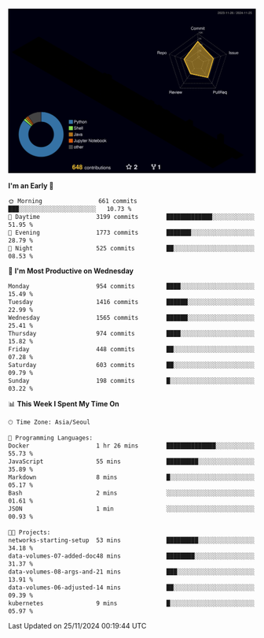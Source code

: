 <!-- ![Header](./github-header-image.png) -->

<!-- <div align="center">
  <img src="https://ziadoua.github.io/m3-Markdown-Badges/badges/FastAPI/fastapi1.svg" />&nbsp
  <img src="https://ziadoua.github.io/m3-Markdown-Badges/badges/Git/git1.svg" />&nbsp
  <img src="https://ziadoua.github.io/m3-Markdown-Badges/badges/Linux/linux2.svg" />&nbsp
  <img src="https://ziadoua.github.io/m3-Markdown-Badges/badges/PostgreSQL/postgresql3.svg" />&nbsp
  <img src="https://ziadoua.github.io/m3-Markdown-Badges/badges/Python/python3.svg" />&nbsp
</div> -->

![](./profile-3d-contrib/profile-night-rainbow.svg)

<!--START_SECTION:waka-->
**I'm an Early 🐤** 

```text
🌞 Morning                661 commits         ███░░░░░░░░░░░░░░░░░░░░░░   10.73 % 
🌆 Daytime                3199 commits        █████████████░░░░░░░░░░░░   51.95 % 
🌃 Evening                1773 commits        ███████░░░░░░░░░░░░░░░░░░   28.79 % 
🌙 Night                  525 commits         ██░░░░░░░░░░░░░░░░░░░░░░░   08.53 % 
```
📅 **I'm Most Productive on Wednesday** 

```text
Monday                   954 commits         ████░░░░░░░░░░░░░░░░░░░░░   15.49 % 
Tuesday                  1416 commits        ██████░░░░░░░░░░░░░░░░░░░   22.99 % 
Wednesday                1565 commits        ██████░░░░░░░░░░░░░░░░░░░   25.41 % 
Thursday                 974 commits         ████░░░░░░░░░░░░░░░░░░░░░   15.82 % 
Friday                   448 commits         ██░░░░░░░░░░░░░░░░░░░░░░░   07.28 % 
Saturday                 603 commits         ██░░░░░░░░░░░░░░░░░░░░░░░   09.79 % 
Sunday                   198 commits         █░░░░░░░░░░░░░░░░░░░░░░░░   03.22 % 
```


📊 **This Week I Spent My Time On** 

```text
🕑︎ Time Zone: Asia/Seoul

💬 Programming Languages: 
Docker                   1 hr 26 mins        ██████████████░░░░░░░░░░░   55.73 % 
JavaScript               55 mins             █████████░░░░░░░░░░░░░░░░   35.89 % 
Markdown                 8 mins              █░░░░░░░░░░░░░░░░░░░░░░░░   05.17 % 
Bash                     2 mins              ░░░░░░░░░░░░░░░░░░░░░░░░░   01.61 % 
JSON                     1 min               ░░░░░░░░░░░░░░░░░░░░░░░░░   00.93 % 

🐱‍💻 Projects: 
networks-starting-setup  53 mins             █████████░░░░░░░░░░░░░░░░   34.18 % 
data-volumes-07-added-doc48 mins             ████████░░░░░░░░░░░░░░░░░   31.37 % 
data-volumes-08-args-and-21 mins             ███░░░░░░░░░░░░░░░░░░░░░░   13.91 % 
data-volumes-06-adjusted-14 mins             ██░░░░░░░░░░░░░░░░░░░░░░░   09.39 % 
kubernetes               9 mins              █░░░░░░░░░░░░░░░░░░░░░░░░   05.97 % 
```


 Last Updated on 25/11/2024 00:19:44 UTC
<!--END_SECTION:waka-->




